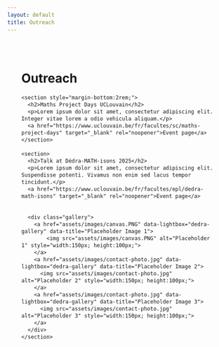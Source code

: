 ```yaml
---
layout: default
title: Outreach
---
```

  <main style="max-width:800px; margin:auto; padding:2rem;">
    <h1>Outreach</h1>

    <section style="margin-bottom:2rem;">
      <h2>Maths Project Days UCLouvain</h2>
      <p>Lorem ipsum dolor sit amet, consectetur adipiscing elit. Integer vitae lorem a odio vehicula aliquam.</p>
      <a href="https://www.uclouvain.be/fr/facultes/sc/maths-project-days" target="_blank" rel="noopener">Event page</a>
    </section>

    <section>
      <h2>Talk at Dédra-MATH-isons 2025</h2>
      <p>Lorem ipsum dolor sit amet, consectetur adipiscing elit. Suspendisse potenti. Vivamus non enim sed lacus tempor tincidunt.</p>
      <a href="https://www.uclouvain.be/fr/facultes/epl/dedra-math-isons" target="_blank" rel="noopener">Event page</a>


      <div class="gallery">
        <a href="assets/images/canvas.PNG" data-lightbox="dedra-gallery" data-title="Placeholder Image 1">
            <img src="assets/images/canvas.PNG" alt="Placeholder 1" style="width:150px; height:100px;">
        </a>    
        <a href="assets/images/contact-photo.jpg" data-lightbox="dedra-gallery" data-title="Placeholder Image 2">
          <img src="assets/images/contact-photo.jpg" alt="Placeholder 2" style="width:150px; height:100px;">
        </a>
        <a href="assets/images/contact-photo.jpg" data-lightbox="dedra-gallery" data-title="Placeholder Image 3">
          <img src="assets/images/contact-photo.jpg" alt="Placeholder 3" style="width:150px; height:100px;">
        </a>
      </div>
    </section>
  </main>
